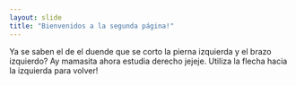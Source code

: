```yaml
---
layout: slide
title: "Bienvenidos a la segunda página!"
---
```

Ya se saben el de el duende que se corto la pierna izquierda y el brazo izquierdo? Ay mamasita ahora estudia derecho jejeje.
Utiliza la flecha hacia la izquierda para volver!
